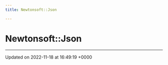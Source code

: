 ```yaml
---
title: Newtonsoft::Json

---
```


# Newtonsoft::Json








-------------------------------

Updated on 2022-11-18 at 16:49:19 +0000